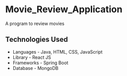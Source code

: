 # Movie_Review_Application
A program to review movies

## Technologies Used
- Languages - Java, HTML, CSS, JavaScript
- Library - React JS
- Frameworks - Spring Boot
- Database - MongoDB

